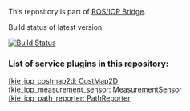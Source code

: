This repository is part of [ROS/IOP Bridge](https://github.com/fkie/iop_core/blob/master/README.md).

Build status of latest version:

[![Build Status](https://travis-ci.org/fkie/iop_sensing.svg?branch=master)](https://travis-ci.org/fkie/iop_sensing)


### List of service plugins in this repository:

[fkie_iop_costmap2d: CostMap2D](fkie_iop_costmap2d/README.md)  
[fkie_iop_measurement_sensor: MeasurementSensor](fkie_iop_measurement_sensor/README.md)  
[fkie_iop_path_reporter: PathReporter](fkie_iop_path_reporter/README.md)  




